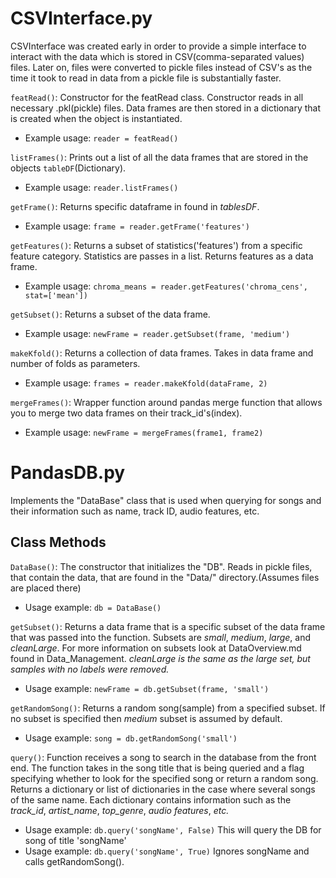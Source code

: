 # CSVInterface.py

CSVInterface was created early in order to provide a simple interface to interact with the data which is stored in CSV(comma-separated values) files. Later on, files were converted to pickle files instead of CSV's as the time it took to read in data from a pickle file is substantially faster.

`featRead()`: Constructor for the featRead class. Constructor reads in all necessary .pkl(pickle) files. Data frames are then stored in a dictionary that is created when the object is instantiated.
* Example usage: `reader = featRead()`

`listFrames()`: Prints out a list of all the data frames that are stored in the objects `tableDF`(Dictionary).
* Example usage: `reader.listFrames()`

`getFrame()`: Returns specific dataframe in found in *tablesDF*. 
* Example usage: `frame = reader.getFrame('features')`

`getFeatures()`: Returns a subset of statistics('features') from a specific feature category. Statistics are passes in a list. Returns features as a data frame.
* Example usage: `chroma_means = reader.getFeatures('chroma_cens', stat=['mean'])`

`getSubset()`: Returns a subset of the data frame.
* Example usage: `newFrame = reader.getSubset(frame, 'medium')`

`makeKfold()`: Returns a collection of data frames. Takes in data frame and number of folds as parameters.
* Example usage: `frames = reader.makeKfold(dataFrame, 2)`

`mergeFrames()`: Wrapper function around pandas merge function that allows you to merge two data frames on their track_id's(index).
* Example usage: `newFrame = mergeFrames(frame1, frame2)`


# PandasDB.py
Implements the "DataBase" class that is used when querying for songs and their information such as name, track ID, audio features, etc.

## Class Methods

`DataBase()`: The constructor that initializes the "DB". Reads in pickle files, that contain the data, that are found in the "Data/" directory.(Assumes files are placed there)
* Usage example: `db = DataBase()`

`getSubset()`: Returns a data frame that is a specific subset of the data frame that was passed into the function. Subsets are *small*, *medium*, *large*, and *cleanLarge*. For more information on subsets look at DataOverview.md found in Data_Management. *cleanLarge is the same as the large set, but samples with no labels were removed.* 
* Usage example: `newFrame = db.getSubset(frame, 'small')`

`getRandomSong()`: Returns a random song(sample) from a specified subset. If no subset is specified then *medium* subset is assumed by default.
* Usage example: `song = db.getRandomSong('small')`

`query()`: Function receives a song to search in the database from the front end. The function takes in the song title that is being queried and a flag specifying whether to look for the specified song or return a random song. Returns a dictionary or list of dictionaries in the case where several songs of the same name. Each dictionary contains information such as the *track_id*, *artist_name*, *top_genre*, *audio features*, *etc.*
* Usage example: `db.query('songName', False)` This will query the DB for song of title 'songName'
* Usage example: `db.query('songName', True)` Ignores songName and calls getRandomSong().
